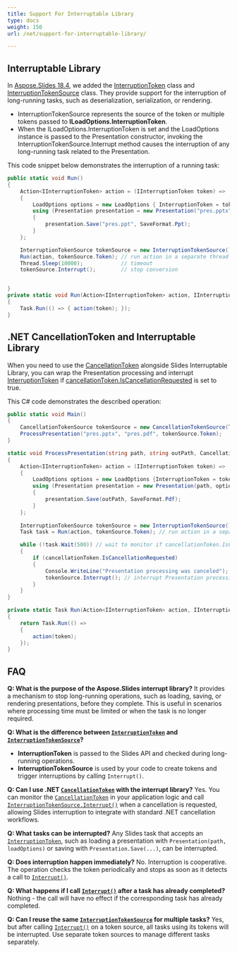 ```yaml
---
title: Support For Interruptable Library
type: docs
weight: 150
url: /net/support-for-interruptable-library/

---
```


## **Interruptable Library**

In [Aspose.Slides 18.4](https://docs.aspose.com/slides/net/aspose-slides-for-net-18-4-release-notes/), we added the [InterruptionToken](https://reference.aspose.com/slides/net/aspose.slides/interruptiontoken) class and [InterruptionTokenSource](https://reference.aspose.com/slides/net/aspose.slides/interruptiontokensource) class. They provide support for the interruption of long-running tasks, such as deserialization, serialization, or rendering. 

- InterruptionTokenSource represents the source of the token or multiple tokens passed to **ILoadOptions.InterruptionToken**. 
- When the ILoadOptions.InterruptionToken is set and the LoadOptions instance is passed to the Presentation constructor, invoking the InterruptionTokenSource.Interrupt method causes the interruption of any long-running task related to the Presentation. 

This code snippet below demonstrates the interruption of a running task:

```c#
public static void Run()
{
    Action<IInterruptionToken> action = (IInterruptionToken token) =>
    {
        LoadOptions options = new LoadOptions { InterruptionToken = token };
        using (Presentation presentation = new Presentation("pres.pptx", options))
        {
            presentation.Save("pres.ppt", SaveFormat.Ppt);
        }
    };

    InterruptionTokenSource tokenSource = new InterruptionTokenSource();
    Run(action, tokenSource.Token); // run action in a separate thread
    Thread.Sleep(10000);            // timeout
    tokenSource.Interrupt();        // stop conversion


}
private static void Run(Action<IInterruptionToken> action, IInterruptionToken token)
{
    Task.Run(() => { action(token); });
}

```

## **.NET CancellationToken and Interruptable Library**

When you need to use the [CancellationToken](https://docs.microsoft.com/en-us/dotnet/api/system.threading.cancellationtoken) alongside Slides Interruptable Library, you can wrap the Presentation processing and interrupt [InterruptionToken](https://reference.aspose.com/slides/net/aspose.slides/interruptiontoken) if [cancellationToken.IsCancellationRequested](https://docs.microsoft.com/en-us/dotnet/api/system.threading.cancellationtoken.iscancellationrequested) is set to true. 

This C# code demonstrates the described operation:

``` csharp
public static void Main()
{
    CancellationTokenSource tokenSource = new CancellationTokenSource(TimeSpan.FromSeconds(20));
    ProcessPresentation("pres.pptx", "pres.pdf", tokenSource.Token);
}

static void ProcessPresentation(string path, string outPath, CancellationToken cancellationToken)
{
    Action<IInterruptionToken> action = (IInterruptionToken token) =>
    {
        LoadOptions options = new LoadOptions {InterruptionToken = token};
        using (Presentation presentation = new Presentation(path, options))
        {
            presentation.Save(outPath, SaveFormat.Pdf);
        }
    };
    
    InterruptionTokenSource tokenSource = new InterruptionTokenSource();
    Task task = Run(action, tokenSource.Token); // run action in a separate thread

    while (!task.Wait(500)) // wait to monitor if cancellationToken.IsCancellationRequested is set. 
    {
        if (cancellationToken.IsCancellationRequested)
        {
            Console.WriteLine("Presentation processing was canceled");
            tokenSource.Interrupt(); // interrupt Presentation processing
        }
    }
}

private static Task Run(Action<IInterruptionToken> action, IInterruptionToken token)
{
    return Task.Run(() =>
    {
        action(token);
    });
}
```

## FAQ

**Q: What is the purpose of the Aspose.Slides interrupt library?**
It provides a mechanism to stop long-running operations, such as loading, saving, or rendering presentations, before they complete. This is useful in scenarios where processing time must be limited or when the task is no longer required.

**Q: What is the difference between [`InterruptionToken`](https://reference.aspose.com/slides/net/aspose.slides/interruptiontoken/) and [`InterruptionTokenSource`](https://reference.aspose.com/slides/net/aspose.slides/iinterruptiontokensource/)?**

* **InterruptionToken** is passed to the Slides API and checked during long-running operations.
* **InterruptionTokenSource** is used by your code to create tokens and trigger interruptions by calling `Interrupt()`.

**Q: Can I use .NET [`CancellationToken`](https://learn.microsoft.com/en-us/dotnet/api/system.threading.cancellationtoken) with the interrupt library?**
Yes. You can monitor the [`CancellationToken`](https://learn.microsoft.com/en-us/dotnet/api/system.threading.cancellationtoken) in your application logic and call [`InterruptionTokenSource.Interrupt()`](https://reference.aspose.com/slides/net/aspose.slides/iinterruptiontokensource/interrupt/) when a cancellation is requested, allowing Slides interruption to integrate with standard .NET cancellation workflows.

**Q: What tasks can be interrupted?**
Any Slides task that accepts an [`InterruptionToken`](https://reference.aspose.com/slides/net/aspose.slides/interruptiontoken/), such as loading a presentation with `Presentation(path, loadOptions)` or saving with `Presentation.Save(...)`, can be interrupted.

**Q: Does interruption happen immediately?**
No. Interruption is cooperative. The operation checks the token periodically and stops as soon as it detects a call to [`Interrupt()`](https://reference.aspose.com/slides/net/aspose.slides/iinterruptiontokensource/interrupt/).

**Q: What happens if I call [`Interrupt()`](https://reference.aspose.com/slides/net/aspose.slides/iinterruptiontokensource/interrupt/) after a task has already completed?**
Nothing - the call will have no effect if the corresponding task has already completed.

**Q: Can I reuse the same [`InterruptionTokenSource`](https://reference.aspose.com/slides/net/aspose.slides/iinterruptiontokensource/) for multiple tasks?** Yes, but after calling [`Interrupt()`](https://reference.aspose.com/slides/net/aspose.slides/iinterruptiontokensource/interrupt/) on a token source, all tasks using its tokens will be interrupted. Use separate token sources to manage different tasks separately.